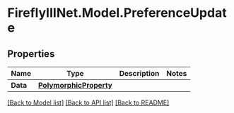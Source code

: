 # FireflyIIINet.Model.PreferenceUpdate

## Properties

Name | Type | Description | Notes
------------ | ------------- | ------------- | -------------
**Data** | [**PolymorphicProperty**](PolymorphicProperty.md) |  | 

[[Back to Model list]](../README.md#documentation-for-models) [[Back to API list]](../README.md#documentation-for-api-endpoints) [[Back to README]](../README.md)

